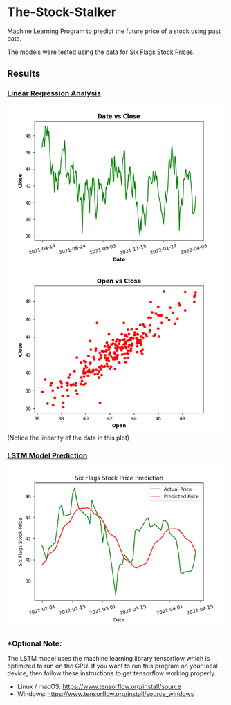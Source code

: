 # The-Stock-Stalker
Machine Learning Program to predict the future price of a stock using past data.

The models were tested using the data for [Six Flags Stock Prices.](./Six%20Flags%20Stock.csv)

## Results
### [Linear Regression Analysis](./LinearRegression.py)
[![Date_vs_Close](./images/Date_vs_Close.png)](./images/Date_vs_Close.png)
[![Open_vs_Close](./images/Open_vs_Close.png)](./images/Open_vs_Close.png)
<br>(Notice the linearity of the data in this plot)

### [LSTM Model Prediction](./LSTM.py)
[![LSTM_Prediction](./images/LSTM_Prediction.png)](./images/LSTM_Prediction.png)

### *Optional Note:
The LSTM model uses the machine learning library tensorflow which is optimized
to run on the GPU. If you want to run this program on your local device, then
follow these instructions to get tensorflow working properly.

- Linux / macOS:
https://www.tensorflow.org/install/source
- Windows:
https://www.tensorflow.org/install/source_windows
